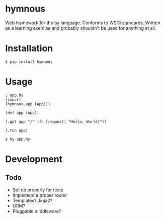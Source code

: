 # hymnous

Web framework for the [hy](http://hylang.org) language.
Conforms to WSGi standards.
Written as a learning exercise and probably shouldn't be used for anything at all.

# Installation

    $ pip install hymnous

# Usage
```hy
; app.hy
(import
[hymnous.app [App]])

(def app (App))

(.get app "/" (fn [request] "Hello, World!"))

(.run app)
```

    $ hy app.hy

# Development

## Todo

* Set up properly for tests
* Implement a proper router
* Templates? Jinja2?
* ORM?
* Pluggable middleware?

